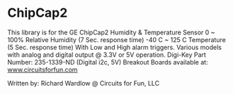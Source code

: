 ChipCap2
========

This library is for the GE ChipCap2 Humidity & Temperature Sensor
0 ~ 100% Relative Humidity (7 Sec. response time)
-40 C ~ 125 C Temperature (5 Sec. response time)
With Low and High alarm triggers.
Various models with analog and digital output @ 3.3V or 5V operation.
Digi-Key Part Number: 235-1339-ND (Digital i2c, 5V)
Breakout Boards available at: www.circuitsforfun.com

Written by: Richard Wardlow @ Circuits for Fun, LLC
